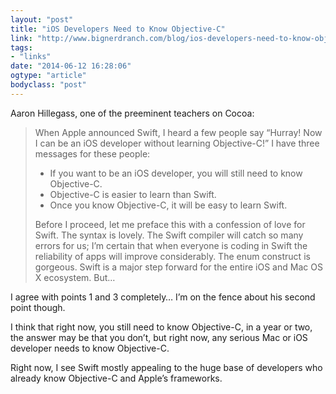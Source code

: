 ```yaml
---
layout: "post"
title: "iOS Developers Need to Know Objective-C"
link: "http://www.bignerdranch.com/blog/ios-developers-need-to-know-objective-c/"
tags: 
- "links"
date: "2014-06-12 16:28:06"
ogtype: "article"
bodyclass: "post"
---
```


Aaron Hillegass, one of the preeminent teachers on Cocoa:

> When Apple announced Swift, I heard a few people say “Hurray! Now I can be an iOS developer without learning Objective-C!” I have three messages for these people:
> 
> - If you want to be an iOS developer, you will still need to know Objective-C.
> - Objective-C is easier to learn than Swift.
> - Once you know Objective-C, it will be easy to learn Swift.
> 
> Before I proceed, let me preface this with a confession of love for Swift. The syntax is lovely. The Swift compiler will catch so many errors for us; I’m certain that when everyone is coding in Swift the reliability of apps will improve considerably. The enum construct is gorgeous. Swift is a major step forward for the entire iOS and Mac OS X ecosystem. But…

I agree with points 1 and 3 completely… I’m on the fence about his second point though.

I think that right now, you still need to know Objective-C, in a year or two, the answer may be that you don’t, but right now, any serious Mac or iOS developer needs to know Objective-C.

Right now, I see Swift mostly appealing to the huge base of developers who already know Objective-C and Apple’s frameworks.